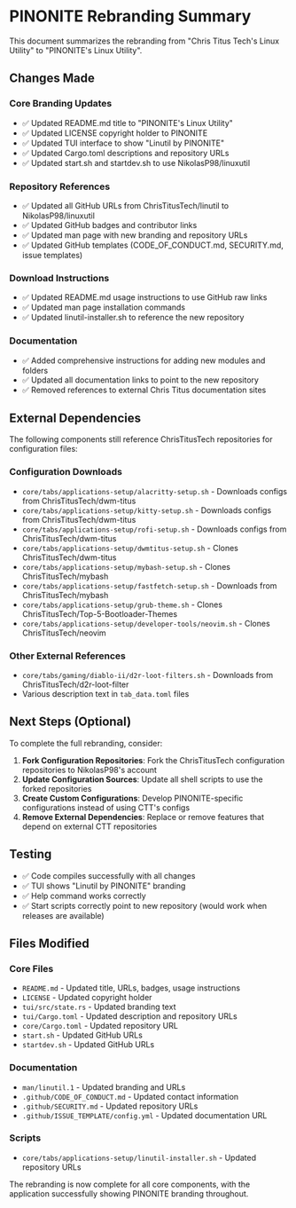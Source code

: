 # PINONITE Rebranding Summary

This document summarizes the rebranding from "Chris Titus Tech's Linux Utility" to "PINONITE's Linux Utility".

## Changes Made

### Core Branding Updates
- ✅ Updated README.md title to "PINONITE's Linux Utility"
- ✅ Updated LICENSE copyright holder to PINONITE
- ✅ Updated TUI interface to show "Linutil by PINONITE"
- ✅ Updated Cargo.toml descriptions and repository URLs
- ✅ Updated start.sh and startdev.sh to use NikolasP98/linuxutil

### Repository References
- ✅ Updated all GitHub URLs from ChrisTitusTech/linutil to NikolasP98/linuxutil
- ✅ Updated GitHub badges and contributor links
- ✅ Updated man page with new branding and repository URLs
- ✅ Updated GitHub templates (CODE_OF_CONDUCT.md, SECURITY.md, issue templates)

### Download Instructions
- ✅ Updated README.md usage instructions to use GitHub raw links
- ✅ Updated man page installation commands
- ✅ Updated linutil-installer.sh to reference the new repository

### Documentation
- ✅ Added comprehensive instructions for adding new modules and folders
- ✅ Updated all documentation links to point to the new repository
- ✅ Removed references to external Chris Titus documentation sites

## External Dependencies

The following components still reference ChrisTitusTech repositories for configuration files:

### Configuration Downloads
- `core/tabs/applications-setup/alacritty-setup.sh` - Downloads configs from ChrisTitusTech/dwm-titus
- `core/tabs/applications-setup/kitty-setup.sh` - Downloads configs from ChrisTitusTech/dwm-titus  
- `core/tabs/applications-setup/rofi-setup.sh` - Downloads configs from ChrisTitusTech/dwm-titus
- `core/tabs/applications-setup/dwmtitus-setup.sh` - Clones ChrisTitusTech/dwm-titus
- `core/tabs/applications-setup/mybash-setup.sh` - Clones ChrisTitusTech/mybash
- `core/tabs/applications-setup/fastfetch-setup.sh` - Downloads from ChrisTitusTech/mybash
- `core/tabs/applications-setup/grub-theme.sh` - Clones ChrisTitusTech/Top-5-Bootloader-Themes
- `core/tabs/applications-setup/developer-tools/neovim.sh` - Clones ChrisTitusTech/neovim

### Other External References
- `core/tabs/gaming/diablo-ii/d2r-loot-filters.sh` - Downloads from ChrisTitusTech/d2r-loot-filter
- Various description text in `tab_data.toml` files

## Next Steps (Optional)

To complete the full rebranding, consider:

1. **Fork Configuration Repositories**: Fork the ChrisTitusTech configuration repositories to NikolasP98's account
2. **Update Configuration Sources**: Update all shell scripts to use the forked repositories
3. **Create Custom Configurations**: Develop PINONITE-specific configurations instead of using CTT's configs
4. **Remove External Dependencies**: Replace or remove features that depend on external CTT repositories

## Testing

- ✅ Code compiles successfully with all changes
- ✅ TUI shows "Linutil by PINONITE" branding
- ✅ Help command works correctly
- ✅ Start scripts correctly point to new repository (would work when releases are available)

## Files Modified

### Core Files
- `README.md` - Updated title, URLs, badges, usage instructions
- `LICENSE` - Updated copyright holder
- `tui/src/state.rs` - Updated branding text
- `tui/Cargo.toml` - Updated description and repository URLs
- `core/Cargo.toml` - Updated repository URL
- `start.sh` - Updated GitHub URLs
- `startdev.sh` - Updated GitHub URLs

### Documentation
- `man/linutil.1` - Updated branding and URLs
- `.github/CODE_OF_CONDUCT.md` - Updated contact information
- `.github/SECURITY.md` - Updated repository URLs
- `.github/ISSUE_TEMPLATE/config.yml` - Updated documentation URL

### Scripts
- `core/tabs/applications-setup/linutil-installer.sh` - Updated repository URLs

The rebranding is now complete for all core components, with the application successfully showing PINONITE branding throughout.